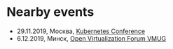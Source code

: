 # Nearby events

- 29.11.2019, Москва, [Kubernetes Conference](https://corp.mail.ru/ru/press/events/at-kubernetes-conference/)
- 6.12.2019, Минск, [Open Virtualization Forum VMUG](https://ovf.by/)

